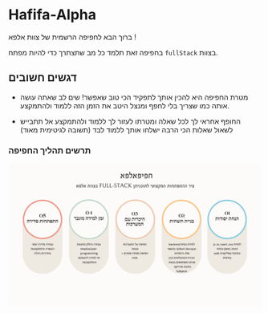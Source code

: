 # Hafifa-Alpha

ברוך הבא לחפיפה הרשמית של צוות אלפא !

בחפיפה זאת תלמד כל מב שתצתרך כדי להיות מפתח `fullStack` בצוות.

## דגשים חשובים

- מטרת החפיפה היא להכין אותך לתפקיד הכי טוב שאפשר! שים לב שאתה עושה אותה כמו שצריך בלי לחפף ומנצל היטב את הזמן הזה ללמוד ולהתמקצע.

- החופף אחראי לך לכל שאלה ומטרתו לעזור לך ללמוד ולהתמקצע אל תתבייש לשאול שאלות הכי הרבה ישלחו אותך ללמוד לבד (תשובה לגיטימית מאוד)

### תרשים תהליך החפיפה

<img title="תרשים החפיפה" alt="תרשים החפיפה" src="Pictures\HafifAlpha-Roadmap.png">
